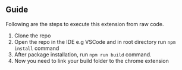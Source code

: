 ## Guide

Following are the steps to execute this extension from raw code.

1. Clone the repo
2. Open the repo in the IDE e.g VSCode and in root directory run `npm install` command
3. After package installation, run `npm run build` command.
4. Now you need to link your build folder to the chrome extension